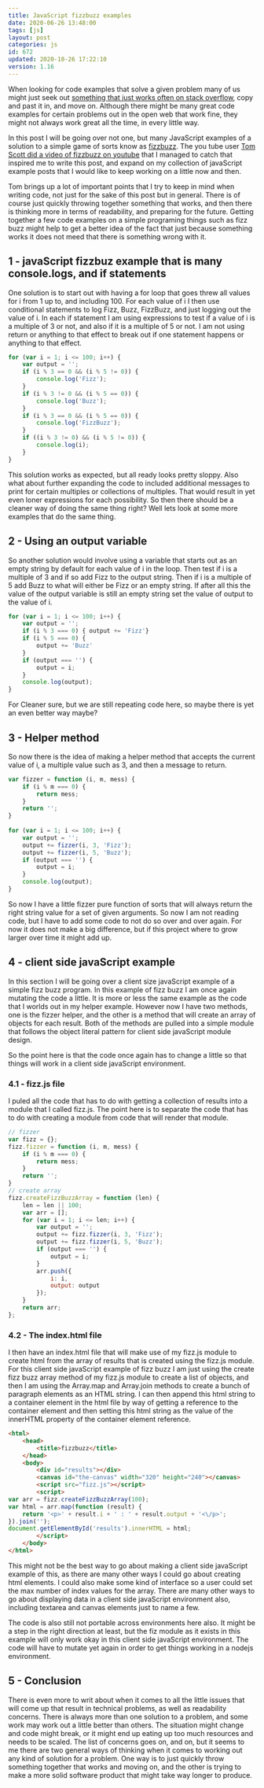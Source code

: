 ```yaml
---
title: JavaScript fizzbuzz examples
date: 2020-06-26 13:48:00
tags: [js]
layout: post
categories: js
id: 672
updated: 2020-10-26 17:22:10
version: 1.16
---
```


When looking for code examples that solve a given problem many of us might just seek out [something that just works often on stack overflow](https://stackoverflow.com/questions/16620665/fizzbuzz-program-details-given-in-javascript), copy and past it in, and move on. Although there might be many great code examples for certain problems out in the open web that work fine, they might not always work great all the time, in every little way. 

In this post I will be going over not one, but many JavaScript examples of a solution to a simple game of sorts know as [fizzbuzz](https://en.wikipedia.org/wiki/Fizz_buzz). The you tube user [Tom Scott did a video of fizzbuzz on youtube](https://www.youtube.com/watch?v=QPZ0pIK_wsc&t=160s) that I managed to catch that inspired me to write this post, and expand on my collection of javaScript example posts that I would like to keep working on a little now and then. 

Tom brings up a lot of important points that I try to keep in mind when writing code, not just for the sake of this post but in general. There is of course just quickly throwing together something that works, and then there is thinking more in terms of readability, and preparing for the future. Getting together a few code examples on a simple programing things such as fizz buzz might help to get a better idea of the fact that just because something works it does not meed that there is something wrong with it.

<!-- more -->

## 1 - javaScript fizzbuz example that is many console.logs, and if statements

One solution is to start out with having a for loop that goes threw all values for i from 1 up to, and including 100. For each value of i I then use conditional statements to log Fizz, Buzz, FizzBuzz, and just logging out the value of i. In each if statement I am using expressions to test if a value of i is a multiple of 3 or not, and also if it is a multiple of 5 or not. I am not using return or anything to that effect to break out if one statement happens or anything to that effect.

```js
for (var i = 1; i <= 100; i++) {
    var output = '';
    if (i % 3 == 0 && (i % 5 != 0)) {
        console.log('Fizz');
    }
    if (i % 3 != 0 && (i % 5 == 0)) {
        console.log('Buzz');
    }
    if (i % 3 == 0 && (i % 5 == 0)) {
        console.log('FizzBuzz');
    }
    if ((i % 3 != 0) && (i % 5 != 0)) {
        console.log(i);
    }
}
```

This solution works as expected, but all ready looks pretty sloppy. Also what about further expanding the code to included additional messages to print for certain multiples or collections of multiples. That would result in yet even loner expressions for each possibility. So then there should be a cleaner way of doing the same thing  right? Well lets look at some more examples that do the same thing.

## 2 - Using an output variable

So another solution would involve using a variable that starts out as an empty string by default for each value of i in the loop. Then test if i is a multiple of 3 and if so add Fizz to the output string. Then if i is a multiple of 5 add Buzz to what will either be Fizz or an empty string. If after all this the value of the output variable is still an empty string set the value of output to the value of i.

```js
for (var i = 1; i <= 100; i++) {
    var output = '';
    if (i % 3 === 0) { output += 'Fizz'}
    if (i % 5 === 0) {
        output += 'Buzz'
    }
    if (output === '') {
        output = i;
    }
    console.log(output);
}
```

For Cleaner sure, but we are still repeating code here, so maybe there is yet an even better way maybe?

## 3 - Helper method

So now there is the idea of making a helper method that accepts the current value of i, a multiple value such as 3, and then a message to return.

```js
var fizzer = function (i, m, mess) {
    if (i % m === 0) {
        return mess;
    }
    return '';
}
 
for (var i = 1; i <= 100; i++) {
    var output = '';
    output += fizzer(i, 3, 'Fizz');
    output += fizzer(i, 5, 'Buzz');
    if (output === '') {
        output = i;
    }
    console.log(output);
}
```

So now I have a little fizzer pure function of sorts that will always return the right string value for a set of given arguments. So now I am not reading code, but I have to add some code to not do so over and over again. For now it does not make a big difference, but if this project where to grow larger over time it might add up.

## 4 - client side javaScript example

In this section I will be going over a client size javaScript example of a simple fizz buzz program. In this example of fizz buzz I am once again mutating the code a little. It is more or less the same example as the code that I worlds out in my helper example. However now I have two methods, one is the fizzer helper, and the other is a method that will create an array of objects for each result. Both of the methods are pulled into a simple module that follows the object literal pattern for client side javaScript module design.

So the point here is that the code once again has to change a little so that things will work in a client side javaScript environment.

### 4.1 - fizz.js file

I puled all the code that has to do with getting a collection of results into a module that I called fizz.js. The point here is to separate the code that has to do with creating a module from code that will render that module.

```js
// fizzer
var fizz = {};
fizz.fizzer = function (i, m, mess) {
    if (i % m === 0) {
        return mess;
    }
    return '';
}
// create array
fizz.createFizzBuzzArray = function (len) {
    len = len || 100;
    var arr = [];
    for (var i = 1; i <= len; i++) {
        var output = '';
        output += fizz.fizzer(i, 3, 'Fizz');
        output += fizz.fizzer(i, 5, 'Buzz');
        if (output === '') {
            output = i;
        }
        arr.push({
            i: i,
            output: output
        });
    }
    return arr;
};
```

### 4.2 - The index.html file

I then have an index.html file that will make use of my fizz.js module to create html from the array of results that is created using the fizz.js module. For this client side javaScript example of fizz buzz I am just using the create fizz buzz array method of my fizz.js module to create a list of objects, and then I am using the Array.map and Array.join methods to create a bunch of paragraph elements as an HTML string. I can then append this html string to a container element in the html file by way of getting a reference to the container element and then setting this html string as the value of the innerHTML property of the container element reference.

```html
<html>
    <head>
        <title>fizzbuzz</title>
    </head>
    <body>
        <div id="results"></div>
        <canvas id="the-canvas" width="320" height="240"></canvas>
        <script src="fizz.js"></script>
        <script>
var arr = fizz.createFizzBuzzArray(100);
var html = arr.map(function (result) {
    return '<p>' + result.i + ' : ' + result.output + '<\/p>';
}).join('');
document.getElementById('results').innerHTML = html;
        </script>
    </body>
</html>
```

This might not be the best way to go about making a client side javaScript example of this, as there are many other ways I could go about creating html elements. I could also make some kind of interface so a user could set the max number of index values for the array. There are many other ways to go about displaying data in a client side javaScript environment also, including textarea and canvas elements just to name a few.

The code is also still not portable across environments here also. It might be a step in the right direction at least, but the fiz module as it exists in this example will only work okay in this client side javaScript environment. The code will have to mutate yet again in order to get things working in a nodejs environment.

## 5 - Conclusion

There is even more to writ about when it comes to all the little issues that will come up that result in technical problems, as well as readability concerns. There is always more than one solution to a problem, and some work may work out a little better than others. The situation might change and code might break, or it might end up eating up too much resources and needs to be scaled. The list of concerns goes on, and on, but it seems to me there are two general ways of thinking when it comes to working out any kind of solution for a problem. One way is to just quickly throw something together that works and moving on, and the other is trying to make a more solid software product that might take way longer to produce.